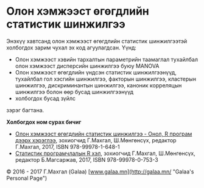 # Олон хэмжээст өгөгдлийн статистик шинжилгээ

Энэхүү хавтсанд олон хэмжээст өгөгдлийн статистик шинжилгээтэй холбогдох зарим чухал эх код агуулагдсан. Үүнд:

* Олон хэмжээст хэвийн тархалтын параметрийн таамаглал тухайлбал олон хэмжээст дисперсийн шинжилгээ буюу MANOVA
* Олон хэмжээст өгөгдлийн үндсэн статистик шинжилгээнүүд, тухайлбал гол хэсгийн шинжилгээ, факторын шинжилгээ, кластерын шинжилгээ, дискриминантын шинжилгээ, каноник корреляцын шинжилгээ болон өөр бусад шинжилгээнүүд
* холбогдох бусад зүйлс

зэрэг багтана.

**Холбогдох ном сурах бичиг**

* [Олон хэмжээст өгөгдлийн статистик шинжилгээ - Онол, R програм дээрх хэрэглээ](http://magadlal.mn/books/id-3.html), зохиогчид Г.Махгал, Ш.Мөнгөнсүх, редактор Г.Махгал, 2017, ISBN 978-99978-1-648-1
* [Статистик програмчлалын R хэл](http://magadlal.mn/books/id-2.html), зохиогчид Г.Махгал, Ш.Мөнгөнсүх, редактор Б.Магсаржав, 2017, ISBN 978-99978-0-753-3

© 2016 - 2017 Г.Махгал (Galaa) [www.galaa.mn](http://galaa.mn/ "Galaa's Personal Page")
